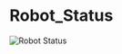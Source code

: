 # Robot_Status
![Robot Status](https://github.com/Oraphan-Nongthao/Robot_Status/assets/160260681/a40df4d3-4604-466b-b66e-c6b79671a1a2)
